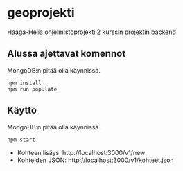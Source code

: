 # geoprojekti
Haaga-Helia ohjelmistoprojekti 2 kurssin projektin backend

## Alussa ajettavat komennot
MongoDB:n pitää olla käynnissä.
```
npm install
npm run populate
```

## Käyttö
MongoDB:n pitää olla käynnissä.
```
npm start
```
* Kohteen lisäys: http://localhost:3000/v1/new
* Kohteiden JSON: http://localhost:3000/v1/kohteet.json
